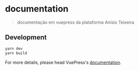 # documentation

> documentação em vuepress da plataforma Anísio Teixeira

## Development

```bash
yarn dev
yarn build
```

For more details, please head VuePress's [documentation](https://v1.vuepress.vuejs.org/).

